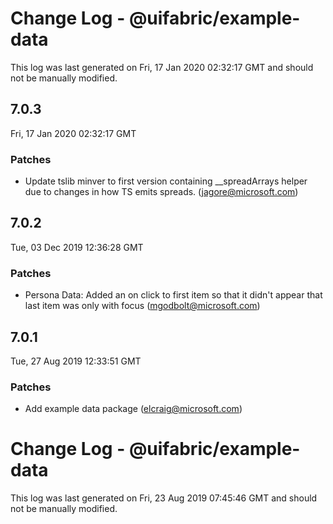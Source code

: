 # Change Log - @uifabric/example-data

This log was last generated on Fri, 17 Jan 2020 02:32:17 GMT and should not be manually modified.

## 7.0.3
Fri, 17 Jan 2020 02:32:17 GMT

### Patches

- Update tslib minver to first version containing __spreadArrays helper due to changes in how TS emits spreads. (jagore@microsoft.com)
## 7.0.2
Tue, 03 Dec 2019 12:36:28 GMT

### Patches

- Persona Data: Added an on click to first item so that it didn't appear that last item was only with focus (mgodbolt@microsoft.com)
## 7.0.1
Tue, 27 Aug 2019 12:33:51 GMT

### Patches

- Add example data package (elcraig@microsoft.com)
# Change Log - @uifabric/example-data

This log was last generated on Fri, 23 Aug 2019 07:45:46 GMT and should not be manually modified.